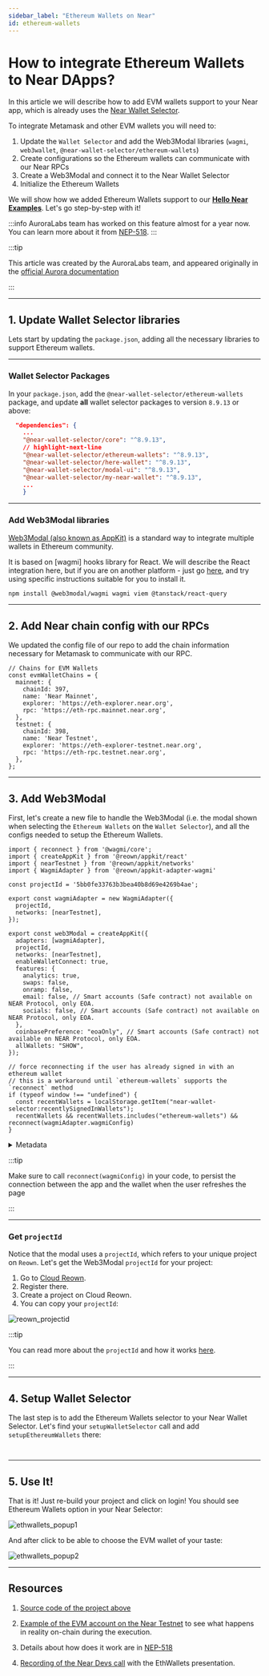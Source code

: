 ```yaml
---
sidebar_label: "Ethereum Wallets on Near"
id: ethereum-wallets
---
```



# How to integrate Ethereum Wallets to Near DApps?

In this article we will describe how to add EVM wallets support to your Near app, which is already uses the [Near Wallet Selector](https://github.com/near/wallet-selector/).

To integrate Metamask and other EVM wallets you will need to:

1. Update the `Wallet Selector` and add the Web3Modal libraries (`wagmi`, `web3wallet`, `@near-wallet-selector/ethereum-wallets`)
2. Create configurations so the Ethereum wallets can communicate with our Near RPCs
3. Create a Web3Modal and connect it to the Near Wallet Selector
4. Initialize the Ethereum Wallets 

We will show how we added Ethereum Wallets support to our [**Hello Near Examples**](https://github.com/near-examples/hello-near-examples/tree/main/frontend). Let's go step-by-step with it!

:::info
AuroraLabs team has worked on this feature almost for a year now. You can learn more about it from [NEP-518](https://github.com/near/NEPs/issues/518).
:::

:::tip

This article was created by the AuroraLabs team, and appeared originally in the [official Aurora documentation](https://doc.aurora.dev/dev-reference/eth-wallets)

:::

---

## 1. Update Wallet Selector libraries

Lets start by updating the `package.json`, adding all the necessary libraries to support Ethereum wallets.

<hr class="subsection" />

### Wallet Selector Packages


In your `package.json`, add the `@near-wallet-selector/ethereum-wallets` package, and update **all** wallet selector packages to version `8.9.13` or above:

```json title="package.json"
  "dependencies": {
    ...
    "@near-wallet-selector/core": "^8.9.13",
    // highlight-next-line
    "@near-wallet-selector/ethereum-wallets": "^8.9.13",
    "@near-wallet-selector/here-wallet": "^8.9.13",
    "@near-wallet-selector/modal-ui": "^8.9.13",
    "@near-wallet-selector/my-near-wallet": "^8.9.13",
    ...
    }
```

<hr class="subsection" />

### Add Web3Modal libraries

[Web3Modal (also known as AppKit)](https://reown.com/appkit) is a standard way to integrate multiple wallets in Ethereum community.

It is based on [wagmi] hooks library for React. We will describe the React integration here, but if you are on another platform - just go [here](https://docs.reown.com/appkit/overview#get-started), and try using specific instructions suitable for you to install it.

```bash
npm install @web3modal/wagmi wagmi viem @tanstack/react-query
```

---

## 2. Add Near chain config with our RPCs

We updated the config file of our repo to add the chain information necessary for Metamask to communicate with our RPC.

```
// Chains for EVM Wallets
const evmWalletChains = {
  mainnet: {
    chainId: 397,
    name: 'Near Mainnet',
    explorer: 'https://eth-explorer.near.org',
    rpc: 'https://eth-rpc.mainnet.near.org',
  },
  testnet: {
    chainId: 398,
    name: 'Near Testnet',
    explorer: 'https://eth-explorer-testnet.near.org',
    rpc: 'https://eth-rpc.testnet.near.org',
  },
};

```

---

## 3. Add Web3Modal

First, let's create a new file to handle the Web3Modal (i.e. the modal shown when selecting the `Ethereum Wallets` on the `Wallet Selector`), and all the configs needed to setup the Ethereum Wallets.

```
import { reconnect } from '@wagmi/core';
import { createAppKit } from '@reown/appkit/react'
import { nearTestnet } from '@reown/appkit/networks'
import { WagmiAdapter } from '@reown/appkit-adapter-wagmi'

const projectId = '5bb0fe33763b3bea40b8d69e4269b4ae';

export const wagmiAdapter = new WagmiAdapter({
  projectId,
  networks: [nearTestnet],
});

export const web3Modal = createAppKit({
  adapters: [wagmiAdapter],
  projectId,
  networks: [nearTestnet],
  enableWalletConnect: true,
  features: {
    analytics: true,
    swaps: false,
    onramp: false,
    email: false, // Smart accounts (Safe contract) not available on NEAR Protocol, only EOA.
    socials: false, // Smart accounts (Safe contract) not available on NEAR Protocol, only EOA.
  },
  coinbasePreference: "eoaOnly", // Smart accounts (Safe contract) not available on NEAR Protocol, only EOA.
  allWallets: "SHOW",
});

// force reconnecting if the user has already signed in with an ethereum wallet
// this is a workaround until `ethereum-wallets` supports the `reconnect` method
if (typeof window !== "undefined") {
  const recentWallets = localStorage.getItem("near-wallet-selector:recentlySignedInWallets");
  recentWallets && recentWallets.includes("ethereum-wallets") && reconnect(wagmiAdapter.wagmiConfig)
} 
```

<details>
  <summary> Metadata </summary>

  You can pass a `metadata` object to the `walletConnect` connector. This object will be displayed in the EVM wallets, like MetaMask.

  ```js title="source/wallets/web3modal.js"
  const url = "http://localhost:3000";

  const metadata = {
    name: "Onboard to NEAR Protocol with EVM Wallet",
    description: "Discover NEAR Protocol with Ethereum and NEAR wallets.",
    url: url,
    icons: [`${url}/icon.svg`],
  };
  ```

  This tracks the app requesting the connection on the WalletConnect side. See more [here](https://wagmi.sh/core/api/connectors/walletConnect#metadata).

</details>

:::tip

Make sure to call `reconnect(wagmiConfig)` in your code, to persist the connection between the app and the wallet when the user refreshes the page

:::

<hr class="subsection" />

### Get `projectId`

Notice that the modal uses a `projectId`, which refers to your unique project on `Reown`. Let's get the Web3Modal `projectId` for your project:

1. Go to [Cloud Reown](https://cloud.reown.com/).
2. Register there.
3. Create a project on Cloud Reown.
4. You can copy your `projectId`:

![reown_projectid](https://doc.aurora.dev/assets/images/reown_projectid-dbd1cc5521998d2f16545598ac925a5e.png)

:::tip

You can read more about the `projectId` and how it works [here](https://docs.reown.com/appkit/react/core/installation#cloud-configuration).

:::

---

## 4. Setup Wallet Selector

The last step is to add the Ethereum Wallets selector to your Near Wallet Selector. Let's find your `setupWalletSelector` call and add `setupEthereumWallets` there:

```js showLineNumbers



```

<Github fname="web3modal.js" language="js" start="42" end="53" metastring="{10}"
      url="https://github.com/near-examples/hello-near-examples/blob/main/frontend/src/wallets/near.js" />


---

## 5. Use It!

That is it! Just re-build your project and click on login! You should see Ethereum Wallets option in your Near Selector:

![ethwallets_popup1](https://doc.aurora.dev/assets/images/ethwallets_popup1-b113d70e3578a75f0f996aa3bcdf43e9.png)

And after click to be able to choose the EVM wallet of your taste:

![ethwallets_popup2](https://doc.aurora.dev/assets/images/ethwallets_popup2-8484d037a465af5134f112fba6eef918.png)

---

## Resources

1. [Source code of the project above](https://github.com/near-examples/hello-near-examples/blob/main/frontend/)

2. [Example of the EVM account on the Near Testnet](https://testnet.nearblocks.io/address/0xe5acd26a443d2d62f6b3379c0a5b2c7ac65d9454) to see what happens in reality on-chain during the execution.

3. Details about how does it work are in [NEP-518](https://github.com/near/NEPs/issues/518)

4. [Recording of the Near Devs call](https://drive.google.com/file/d/1xGWN1yRLzFmRn1e29kbSiO2W1JsxuJH-/view?usp=sharing) with the EthWallets presentation.
